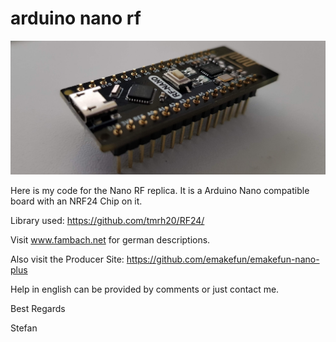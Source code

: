 # arduino nano rf

![Image of shield](./img/NanoRFPerspective.jpg)

Here is my code for the Nano RF replica.
It is a Arduino Nano compatible board with an NRF24 Chip on it.

Library used:
https://github.com/tmrh20/RF24/

Visit 
www.fambach.net for german descriptions.

Also visit the Producer Site:
https://github.com/emakefun/emakefun-nano-plus


Help in english can be provided by comments or just contact me.

Best Regards

Stefan 
